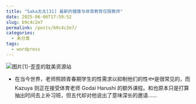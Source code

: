 ```yaml
---
title: "Saka太太[31] 最新的健康与体育教育仅限教师"
date: 2025-06-06T17:59:52
slug: b9c4c2e7
permalink: /posts/b9c4c2e7/
categories:
  - 未分类
tags:
  - wordpress
---
```


![图片[1]-歪歪的耽美资源站](/images/wp/b9c4c2e7-930e2b5a.jpg)

*   在当今世界，老师照顾青春期学生的性需求以抑制他们的性🐟是很常见的，而 Kazuya 则正在接受体育老师 Godai Harushi 的额外课程。和也原本只是打算抽出时间去上补习班，但五代却对他说出了意味深长的邀请……
